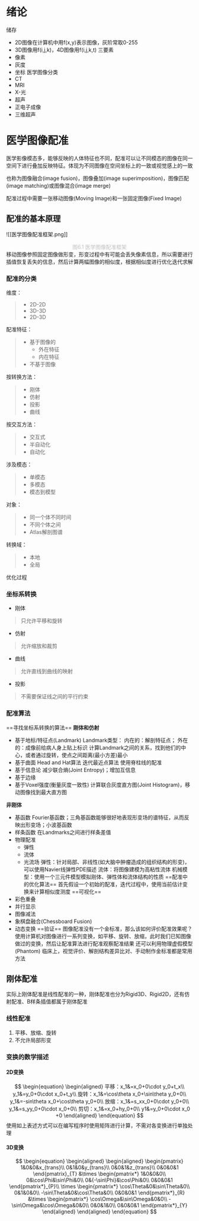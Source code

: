 # 绪论

储存
- 2D图像在计算机中用f(x,y)表示图像，灰阶常取0-255
- 3D图像用f(i,j,k)，4D图像用f(i,j,k,t)
三要素
- 像素
- 灰度
- 坐标
医学图像分类
- CT
- MRI
- X-光
- 超声
- 正电子成像
- 三维超声

# 医学图像配准

医学影像模态多，能够反映的人体特征也不同，配准可以让不同模态的图像在同一空间下进行叠加反映特征。体现为不同图像在空间坐标上的一致或视觉感上的一致

也称为图像融合(image fusion)，图像叠加(image superimposition)，图像匹配(image matching)或图像混合(image merge)

配准过程中需要一张移动图像(Moving Image)和一张固定图像(Fixed Image)

## 配准的基本原理

![[医学图像配准框架.png]]
<center><font color=silver>图6.1 医学图像配准框架</font></center>
移动图像参照固定图像做形变，形变过程中有可能会丢失像素信息，所以需要进行插值恢复丢失的信息，然后计算两幅图像的相似度，根据相似度进行优化迭代求解

### 配准的分类

维度：
>- 2D-2D
>- 3D-3D
>- 2D-3D

配准特征：
> - 基于图像的
>	- 外在特征
>	- 内在特征
> - 不基于图像

按转换方法：
>- 刚体
>- 仿射
>- 投影
>- 曲线

按交互方法：
>- 交互式
>- 半自动化
>- 自动化

涉及模态：
>- 单模态
>- 多模态
>- 模态到模型

对象：
>- 同一个体不同时间
>- 不同个体之间
>- Atlas解剖图谱

转换域：
>- 本地
>- 全局

优化过程

### 坐标系转换

- 刚体
> 只允许平移和旋转
- 仿射
> 允许缩放和裁剪
- 曲线
> 允许直线到曲线的映射
- 投影
> 不需要保证线之间的平行约束

### 配准算法

==寻找坐标系转换的算法==
**刚体和仿射**
- 基于地标/特征点(Landmark)
Landmark类型：
内在的：解剖特征点； 外在的：成像前给病人身上贴上标识
计算Landmark之间的关系，找到他们的中心，或者通过旋转，使点之间距离(最小方差)最小
- 基于曲面
Head and Hat算法
迭代最近点算法
使用脊柱线的配准
- 基于信息论
减少联合熵(Joint Entropy)；增加互信息
- 基于边缘
- 基于Voxel强度(衡量灰度一致性)
计算联合灰度直方图(Joint Histogram)，移动图像找到最大直方图

**非刚体**
- 基函数
Fourier基函数；三角基函数能够很好地表现形变场的谱特征，从而反映出形变场；小波基函数
- 样条函数
在Landmarks之间进行样条差值
- 物理配准
	- 弹性
	- 流体
	- 光流场
弹性：针对局部、非线性(如大脑中肿瘤造成的组织结构的形变)，可以使用Navier线弹性PDE描述
流体：将图像建模为高粘性流体
机械模型：使用一个三元件模型模拟刚体、弹性体和流体结构的性质
==配准中的优化算法==
首先假设一个初始的配准，迭代过程中，使用当前估计变换来计算相似度测度
==可视化==
- 彩色重叠
- 并行显示
- 图像减法
- 象棋盘融合(Chessboard Fusion)
- 动态变换
==验证==
图像配准没有一个金标准，那么该如何评价配准效果呢？使用计算机对图像进行一系列变换，如平移、旋转、放缩，此时我们已知图像做过的变换，然后让配准算法进行配准观察配准结果
还可以利用物理虚假模型(Phantom)
临床上，视觉评价、解剖结构差异比对、手动制作金标准都是常用方法

## 刚体配准

实际上刚体配准是线性配准的一种，刚体配准也分为Rigid3D、Rigid2D，还有仿射配准、B样条插值都属于刚体配准

### 线性配准

1. 平移、放缩、旋转
2. 不允许局部形变

### 变换的数学描述

#### 2D变换

$$
\begin{equation}
\begin{aligned}
平移：x_1&=x_0+0\cdot y_0+t_x\\
y_1&=y_0+0\cdot x_0+t_y\\
旋转：x_1&=\cos\theta x_0+\sin\theta y_0+0\\
y_1&=-sin\theta x_0+\cos\theta y_0+0\\
放缩：x_1&=s_xx_0+0\cdot y_0+0\\
y_1&=s_yy_0+0\cdot x_0+0\\
剪切：x_1&=x_0+hy_0+0\\
y1&=y_0+0\cdot x_0 +0
\end{aligned}
\end{equation}
$$
使用如上表述方式可以在编写程序时使用矩阵进行计算，不需对各变换进行单独处理

#### 3D变换

$$
\begin{equation}
\begin{aligned}
\begin{aligned}
\begin{pmatrix}
1&0&0&x_{trans}\\
0&1&0&y_{trans}\\
0&0&1&z_{trans}\\
0&0&0&1
\end{pmatrix}_{T}
&\times
\begin{pmatrix*}
1&0&0&0\\
0&\cos\Phi&\sin\Phi&0\\
0&{-\sin\Phi}&\cos\Phi&0\\
0&0&0&1
\end{pmatrix*}_{P}\\
\times
\begin{pmatrix*}
\cos\Theta&0&\sin\Theta&0\\
0&1&0&0\\
-\sin\Theta&0&\cos\Theta&0\\
0&0&0&1
\end{pmatrix*}_{R}
&\times
\begin{pmatrix*}
\cos\Omega&\sin\Omega&0&0\\
-\sin\Omega&\cos\Omega&0&0\\
0&0&1&0\\
0&0&0&1
\end{pmatrix*}_{Y}
\end{aligned}
\end{aligned}
\end{equation}
$$
